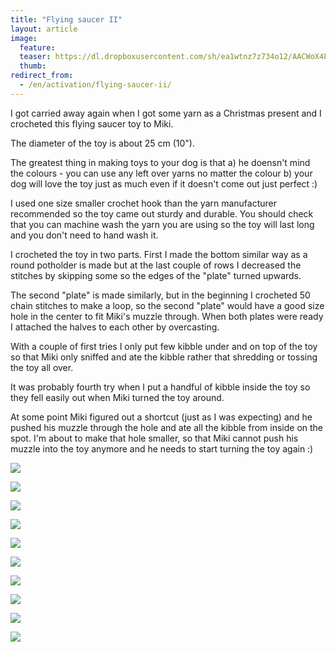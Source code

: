 ```yaml
---
title: "Flying saucer II"
layout: article
image:
  feature:
  teaser: https://dl.dropboxusercontent.com/sh/ea1wtnz7z734o12/AACWoX4FhkP7rFeBObrOH9Jga/aktivointi/lentava-lautanen-ii/DS45091-245px.jpg
  thumb:
redirect_from:
  - /en/activation/flying-saucer-ii/
---
```


I got carried away again when I got some yarn as a Christmas present and I crocheted this flying saucer toy to Miki.

The diameter of the toy is about 25 cm (10").

The greatest thing in making toys to your dog is that a) he doensn't mind the colours - you can use any left over yarns no matter the colour b) your dog will love the toy just as much even if it doesn't come out just perfect :)

I used one size smaller crochet hook than the yarn manufacturer recommended so the toy came out sturdy and durable. You should check that you can machine wash the yarn you are using so the toy will last long and you don't need to hand wash it.

I crocheted the toy in two parts. First I made the bottom similar way as a round potholder is made but at the last couple of rows I decreased the stitches by skipping some so the edges of the "plate" turned upwards.

The second "plate" is made similarly, but in the beginning I crocheted 50 chain stitches to make a loop, so the second "plate" would have a good size hole in the center to fit Miki's muzzle through. When both plates were ready I attached the halves to each other by overcasting.

With a couple of first tries I only put few kibble under and on top of the toy so that Miki only sniffed and ate the kibble rather that shredding or tossing the toy all over.

It was probably fourth try when I put a handful of kibble inside the toy so they fell easily out when Miki turned the toy around.

At some point Miki figured out a shortcut (just as I was expecting) and he pushed his muzzle through the hole and ate all the kibble from inside on the spot. I'm about to make that hole smaller, so that Miki cannot push his muzzle into the toy anymore and he needs to start turning the toy again :)

[![](https://dl.dropboxusercontent.com/sh/ea1wtnz7z734o12/AACVYl4mqZIspxkHidewTvBva/aktivointi/lentava-lautanen-ii/DS45155-800px.jpg)](https://dl.dropboxusercontent.com/sh/ea1wtnz7z734o12/AADyUpAme1FpeIcwe54w97BNa/aktivointi/lentava-lautanen-ii/DS45155.jpg)

[![](https://dl.dropboxusercontent.com/sh/ea1wtnz7z734o12/AABeOZBZKOZqRK8xhk0CP9H4a/aktivointi/lentava-lautanen-ii/DS45027-800px.jpg)](https://dl.dropboxusercontent.com/sh/ea1wtnz7z734o12/AADvuWITTWxxQtUH5aj8WmwMa/aktivointi/lentava-lautanen-ii/DS45027.jpg)

[![](https://dl.dropboxusercontent.com/sh/ea1wtnz7z734o12/AABppgectHHbJjav_G-grjVIa/aktivointi/lentava-lautanen-ii/DS45035-800px.jpg)](https://dl.dropboxusercontent.com/sh/ea1wtnz7z734o12/AABH-IC4VCk08qKh1NptV4nHa/aktivointi/lentava-lautanen-ii/DS45035.jpg)

[![](https://dl.dropboxusercontent.com/sh/ea1wtnz7z734o12/AABygRXIgbgqqfEAIF9nmsmya/aktivointi/lentava-lautanen-ii/DS45019-800px.jpg)](https://dl.dropboxusercontent.com/sh/ea1wtnz7z734o12/AAB0I0VmvXHHmNl7GI5tfhVSa/aktivointi/lentava-lautanen-ii/DS45019.jpg)

[![](https://dl.dropboxusercontent.com/sh/ea1wtnz7z734o12/AABxZA3GdsnolD4vLkA_Am3Ea/aktivointi/lentava-lautanen-ii/DS45091-800px.jpg)](https://dl.dropboxusercontent.com/sh/ea1wtnz7z734o12/AABqWgFtwqGFgzS4t11MDSZ7a/aktivointi/lentava-lautanen-ii/DS45091.jpg)

[![](https://dl.dropboxusercontent.com/sh/ea1wtnz7z734o12/AAAzbthB3Z7lg-FvXRq6UrlCa/aktivointi/lentava-lautanen-ii/DS45097-800px.jpg)](https://dl.dropboxusercontent.com/sh/ea1wtnz7z734o12/AAA7hDjPlvonN8xhPvz0hUBLa/aktivointi/lentava-lautanen-ii/DS45097.jpg)

[![](https://dl.dropboxusercontent.com/sh/ea1wtnz7z734o12/AACClppWOMh0PiNTsUnZZwLQa/aktivointi/lentava-lautanen-ii/DS45161-800px.jpg)](https://dl.dropboxusercontent.com/sh/ea1wtnz7z734o12/AAAS7GiAsEn2T0QF9O3fojNva/aktivointi/lentava-lautanen-ii/DS45161.jpg)

[![](https://dl.dropboxusercontent.com/sh/ea1wtnz7z734o12/AABcgWX0TTx3o3dHx94KLt0qa/aktivointi/lentava-lautanen-ii/DS45153-800px.jpg)](https://dl.dropboxusercontent.com/sh/ea1wtnz7z734o12/AABTXq5eqpvxE23GCvemefRpa/aktivointi/lentava-lautanen-ii/DS45153.jpg)

[![](https://dl.dropboxusercontent.com/sh/ea1wtnz7z734o12/AACksRLwr_iu_yN6UzB7mYDza/aktivointi/lentava-lautanen-ii/DS45354-800px.jpg)](https://dl.dropboxusercontent.com/sh/ea1wtnz7z734o12/AAAcbAOGNP3lRnfbhdjkNZ82a/aktivointi/lentava-lautanen-ii/DS45354.jpg)

[![](https://dl.dropboxusercontent.com/sh/ea1wtnz7z734o12/AAD2TrsxD7CJC_x8eOu_38-Fa/aktivointi/lentava-lautanen-ii/Kollaasi__iso_10-800px.jpg)](https://dl.dropboxusercontent.com/sh/ea1wtnz7z734o12/AAB2KhOTSWWLAIvcX1OGPshAa/aktivointi/lentava-lautanen-ii/Kollaasi__iso_10.jpg)
